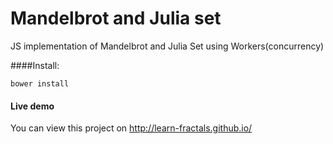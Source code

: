 Mandelbrot and Julia set
========================

JS implementation of Mandelbrot and Julia Set using Workers(concurrency)

####Install:

	bower install


#### Live demo

You can view this project on http://learn-fractals.github.io/

